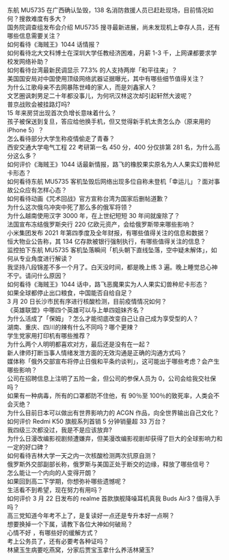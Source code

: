 东航 MU5735 在广西确认坠毁，138 名消防救援人员已赶赴现场，目前情况如何？搜救难度有多大？  
国务院调查组发布会介绍 MU5735 搜寻最新进展，尚未发现机上幸存人员，还有哪些信息需要关注？  
如何看待《海贼王》1044 话情报？  
如何看待北大文科博士在深圳大学任教经济困难，月薪 1-3 千，上网课都要求学校发网络补助？  
如何看待台湾最新民调显示 77.3% 的人支持两岸「和平往来」？  
美国国安局对中国使用顶级网络武器证据曝光，其中有哪些细节值得关注？  
为什么江歌母亲不去网暴陈世峰的家人，而是刘鑫家人？  
文艺圈讽刺男足二十年都没事儿，为何巩汉林这次却引起轩然大波呢？  
普京战败会被挂路灯吗?  
15 年来房贷出现首次负增长意味着什么？  
孩子被保送到复旦，答应给他换手机，但又觉得新手机太贵怎么办（原来用的 iPhone 5）？  
怎么看待部分大学生称疫情偷走了青春？  
西安交通大学电气工程 22 考研第一名 450 分，400 分仅排第 281 名，为什么高分这么多？  
如何评价《海贼王》1044 话最新情报，路飞的橡胶果实原名为人人果实幻兽种尼卡形态？  
如何看待东航 MU5735 客机坠毁后网络出现多位自称未登机「幸运儿」？面对事故公众应有怎样心态？  
如何看待动画《咒术回战》官方宣称台湾为国家后删帖道歉？  
为什么这次俄乌冲突中死了那么多的俄军将领？  
为什么越南使用汉字 3000 年，在上世纪短短 30 年间就废除了？  
法国宣布冻结俄罗斯央行 220 亿欧元资产，会给俄罗斯带来哪些影响？  
小米集团发布 2021 年第四季度及全年财报，有哪些值得关注的信息和数据？  
恒大物业公告称，其 134 亿存款被银行强制执行，有哪些值得关注的信息？  
监控拍下东航 MU5735 客机坠落瞬间「机头朝下直线坠落，空中疑未解体」，如何从专业角度进行解读？  
我坚持八段锦差不多一个月了。白天没时间，都是晚上练 3 遍。晚上睡觉总心神不宁。请问什么原因？  
如何看待《海贼王》1044 话中，路飞恶魔果实为人人果实幻兽种尼卡形态？  
如果全球都停止出口粮食，中国能否自给自足？  
3 月 20 日长沙市民有序进行核酸检测，目前疫情情况如何？  
《英雄联盟》中哪四个英雄可以与上单四姐妹齐名？  
为什么活成了「保姆」？怎么才能彻底改变自己让自己成为享受型的人？  
湖南、重庆、四川的辣有什么不同吗？哪个更辣？  
学生党家用打印机有哪些推荐？  
为什么两个人明明都喜欢对方，最后还是没有在一起？  
新人律师打断当事人情绪发泄方面的无效沟通是正确的沟通方式吗？  
媒体称「俄外交部宣布将停止日俄和平条约谈判」，这可能出于哪些考虑？会产生哪些影响？  
公司在招聘信息上注明了五险一金，但公司的参保人员为 0，公司会给我交社保吗？  
如果有一种病毒，所有的口罩都防不住他，有 90％至 100％的致死率，人类会不会灭绝？  
为什么目前日本可以做出有世界影响力的 ACGN 作品，向全世界输出自己文化？  
如何评价 Redmi K50 旗舰系列首销 5 分钟销量超 33 万台？  
我四级三次都没过，我是不是应该放弃?  
为什么日漫改编影视剧频遭嫌弃，但美漫改编影视剧却获得了巨大的全球影响力和一定的好口碑？  
如何看待吉林大学一天之内一次核酸检测两次抗原自测？  
俄罗斯外交部副部长称，俄罗斯与美国正处于断交的边缘，释放了哪些信号？  
怎么能让一个内向的人变得开朗？  
如果回到高二下学期，你想弥补哪些遗憾呢？  
生活看不到希望，现在努力有用吗？  
如何评价 3 月 22 日发布的 realme 首款旗舰降噪耳机真我 Buds Air3？值得入手吗？  
高三党知道今年考不上了，是复读好一点还是专升本好一点啊？  
想要换掉一个下属，请教下各位大神如何破局？  
心情不好 ，有哪些好的缓解方式？  
考上公务员了，还有必要考各种证吗？  
林黛玉生病要吃燕窝，分家后贾宝玉拿什么养活林黛玉?  
